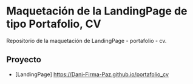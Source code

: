 # Maquetación de la LandingPage de tipo Portafolio, CV

Repositorio de la maquetación de LandingPage -  portafolio -  cv.

## Proyecto
- [LandingPage]
 https://Dani-Firma-Paz.github.io/portafolio_cv
 

